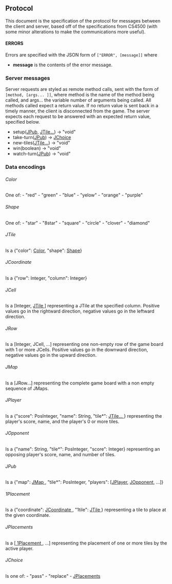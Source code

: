 ## Protocol ##
This document is the specification of the protocol for messages between the client and server, based off of the specifications 
from CS4500 (with some minor alterations to make the communications more useful). 

#### ERRORS ####
Errors are specified with the JSON form of 
`["ERROR", [message]]` where  
  - **message** is the contents of the error message. 

### Server messages ###
Server requests are styled as remote method calls, sent with the form of `[method, [args... ]]`,
 where method is the name of the method being called, and args... the variable number of arguments being called. All methods called expect a return value. If no return value is sent back in a timely manner, the client is disconnected from the game. 
The server expects each request to be answered with an expected return value, specified below. 
  - setup(<a href=#jpub>JPub</a>, <a href=#jtile> JTile...</a>) -> "void"
  - take-turn(<a href=#jpub>JPub</a>) -> <a href=#jchoice>JChoice</a>
  - new-tiles(<a href=#jtile>JTile...</a>) -> "void"
  - win(boolean) -> "void"
  - watch-turn(<a href=#jpub>JPub</a>) -> "void"

### Data encodings ###
<h6 id=color>Color</h6>
One of:  
  - "red"  
  - "green"  
  - "blue"  
  - "yelow"  
  - "orange"  
  - "purple"  
<h6 id =shape>Shape</h6>
One of:  
  - "star"  
  - "8star"  
  - "square"  
  - "circle"  
  - "clover"  
  - "diamond"  
<h6 id=jtile>JTile</h6>
Is a {"color": <a href=#color>Color</a>, "shape": <a href=#shape>Shape</a>}
<h6 id=jcoordinate>JCoordinate</h6>
Is a {"row": Integer, "column": Integer}
<h6 id=jcell>JCell</h6>
Is a [Integer, <a href=#jtile> JTile </a>] representing a JTile at the specified column. Positive values go in the rightward direction, negative values go in the leftward direction.
<h6 id=jrow>JRow</h6>
Is a [Integer, JCell, ...] representing one non-empty row of the game board with 1 or more JCells. Positive values go in the downward direction, negative values go in the upward direction. 
<h6 id=jmap>JMap</h6>
Is a [JRow...] representing the complete game board with a non empty sequence of JMaps. 
<h6 id=jplayer>JPlayer</h6>
Is a {"score": PosInteger, "name": String, "tile*": <a href=#jtile> JTile... </a>} representing the player's score, name, and the player's 0 or more tiles. 
<h6 id=jopponent>JOpponent</h6>
Is a {"name": String, "tile*": PosInteger, "score": Integer} representing an opposing player's score, name, and number of tiles.
<h6 id=jpub>JPub</h6>
Is a {"map": <a href=#jmap> JMap </a>, "tile*": PosInteger, "players": [<a href=#jplayer>JPlayer</a>, <a href=#jopponent>JOpponent</a>, ...]}
<h6 id=1placement>1Placement</h6>
Is a {"coordinate": <a href=#jcoordinate> JCoordinate </a>, "1tile": <a href=#jtile> JTile </a>} representing a tile to place at the given coordinate. 
<h6 id=jplacements>JPlacements</h6>
Is a [<a href=#1placement> 1Placement </a>, ...] representing the placement of one or more tiles by the active player. 
<h6 id=jchoice>JChoice</h6>
Is one of: 
    - "pass"
    - "replace"
    - <a href=#jplacements>JPlacements</a>
